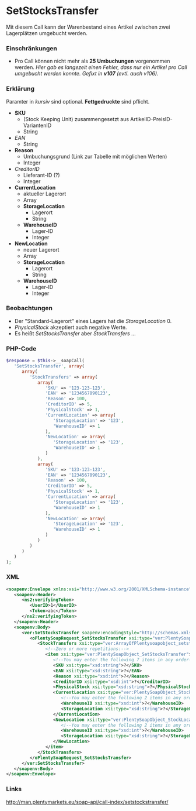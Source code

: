 # SetStocksTransfer

Mit diesem Call kann der Warenbestand eines Artikel zwischen zwei Lagerplätzen umgebucht werden.

### Einschränkungen
* Pro Call können nicht mehr als __25 Umbuchungen__ vorgenommen werden. *Hier gab es langezeit einen Fehler, dass nur ein Artikel pro Call umgebucht werden konnte. Gefixt in __v107__ (evtl. auch v106).*

### Erklärung
Paramter in *kursiv* sind optional. __Fettgedruckte__ sind pflicht.

* __SKU__
   * (Stock Keeping Unit) zusammengesetzt aus ArtikelID-PreisID-VariantenID
   * String
* *EAN*
   * String
* __Reason__
   * Umbuchungsgrund (Link zur Tabelle mit möglichen Werten)
   * Integer
* *CreditorID*
   * Lieferant-ID (?)
   * Integer
* __CurrentLocation__
   * aktueller Lagerort
   * Array
   * __StorageLocation__
      * Lagerort
      * String
   * __WarehouseID__
      * Lager-ID
      * Integer
* __NewLocation__
   * neuer Lagerort
   * Array
   * __StorageLocation__
      * Lagerort
      * String
   * __WarehouseID__
      * Lager-ID
      * Integer


### Beobachtungen
* Der "Standard-Lagerort" eines Lagers hat die *StorageLocation* 0.
* *PhysicalStock* akzeptiert auch negative Werte.
* Es heißt *SetStocksTransfer* aber *StockTransfers* …

### PHP-Code
```php
$response = $this->__soapCall(
   'SetStocksTransfer', array(
      array(
         'StockTransfers' => array(
            array(
               'SKU' => '123-123-123',
               'EAN' => '1234567890123',
               'Reason' => 100,
               'CreditorID' => 5,
               'PhysicalStock' => 1,
               'CurrentLocation' => array(
                  'StorageLocation' => '123',
                  'WarehouseID' => 1
               ),
               'NewLocation' => array(
                  'StorageLocation' => '123',
                  'WarehouseID' => 1
               )
            ),
            array(
               'SKU' => '123-123-123',
               'EAN' => '1234567890123',
               'Reason' => 100,
               'CreditorID' => 5,
               'PhysicalStock' => 1,
               'CurrentLocation' => array(
                  'StorageLocation' => '123',
                  'WarehouseID' => 1
               ),
               'NewLocation' => array(
                  'StorageLocation' => '123',
                  'WarehouseID' => 1
               )
            )            
         )
      )
   )
);
```

### XML
```xml
<soapenv:Envelope xmlns:xsi="http://www.w3.org/2001/XMLSchema-instance" xmlns:xsd="http://www.w3.org/2001/XMLSchema" xmlns:soapenv="http://schemas.xmlsoap.org/soap/envelope/" xmlns:ver="http://plentymarketsdomain/plenty/api/soap/version106/">
   <soapenv:Header>
      <ns2:verifyingToken>
         <UserID>1</UserID>
         <Token>abc</Token>
      </ns2:verifyingToken>
   </soapenv:Header>
   <soapenv:Body>
      <ver:SetStocksTransfer soapenv:encodingStyle="http://schemas.xmlsoap.org/soap/encoding/">
         <oPlentySoapRequest_SetStocksTransfer xsi:type="ver:PlentySoapRequest_SetStocksTransfer">
            <StockTransfers xsi:type="ver:ArrayOfPlentysoapobject_setstockstransfer">
               <!--Zero or more repetitions:-->
               <item xsi:type="ver:PlentySoapObject_SetStocksTransfer">
                  <!--You may enter the following 7 items in any order-->
                  <SKU xsi:type="xsd:string">?</SKU>
                  <EAN xsi:type="xsd:string">?</EAN>
                  <Reason xsi:type="xsd:int">?</Reason>
                  <CreditorID xsi:type="xsd:int">?</CreditorID>
                  <PhysicalStock xsi:type="xsd:string">?</PhysicalStock>
                  <CurrentLocation xsi:type="ver:PlentySoapObject_StockLocation">
                     <!--You may enter the following 2 items in any order-->
                     <WarehouseID xsi:type="xsd:int">?</WarehouseID>
                     <StorageLocation xsi:type="xsd:string">?</StorageLocation>
                  </CurrentLocation>
                  <NewLocation xsi:type="ver:PlentySoapObject_StockLocation">
                     <!--You may enter the following 2 items in any order-->
                     <WarehouseID xsi:type="xsd:int">?</WarehouseID>
                     <StorageLocation xsi:type="xsd:string">?</StorageLocation>
                  </NewLocation>
               </item>
            </StockTransfers>
         </oPlentySoapRequest_SetStocksTransfer>
      </ver:SetStocksTransfer>
   </soapenv:Body>
</soapenv:Envelope>
```

### Links
http://man.plentymarkets.eu/soap-api/call-index/setstockstransfer/